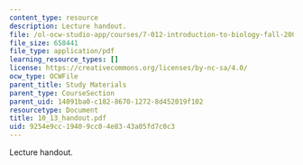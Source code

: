 ```yaml
---
content_type: resource
description: Lecture handout.
file: /ol-ocw-studio-app/courses/7-012-introduction-to-biology-fall-2004/9254e9cc19409cc04e8343a05fd7c0c3_10_13_handout.pdf
file_size: 658441
file_type: application/pdf
learning_resource_types: []
license: https://creativecommons.org/licenses/by-nc-sa/4.0/
ocw_type: OCWFile
parent_title: Study Materials
parent_type: CourseSection
parent_uid: 14091ba0-c182-8670-1272-8d452019f102
resourcetype: Document
title: 10_13_handout.pdf
uid: 9254e9cc-1940-9cc0-4e83-43a05fd7c0c3
---
```

Lecture handout.